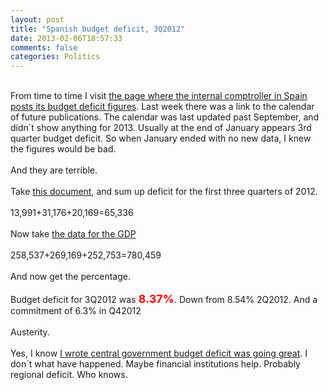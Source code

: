 ```yaml
---
layout: post
title: "Spanish budget deficit, 3Q2012"
date: 2013-02-06T18:57:33
comments: false
categories: Politics
---
```


<br />From time to time I visit <a href="http://www.igae.pap.minhap.gob.es/sitios/igae/en-GB/InformesCuentas/Informes/Paginas/publicaciones.aspx">the page where the internal comptroller in Spain posts its budget deficit figures</a>. Last week there was a link to the calendar of future publications. The calendar was last updated past September, and didn´t show anything for 2013. Usually at the end of January appears 3rd quarter budget deficit. So when January ended with no new data, I knew the figures would be bad.
<br /><br />
And they are terrible.
<br /><br />
Take <a href="http://www.igae.pap.minhap.gob.es/sitios/igae/es-ES/InformesCuentas/Informes/Documents/Cap-Trim/3T%20AAPP_2012.pdf">this document</a>, and sum up deficit for the first three quarters of 2012.
<br /><br />
13,991+31,176+20,169=65,336
<br /><br />
Now take&nbsp;<a href="http://www.ine.es/en/daco/daco42/daco4214/tabcntr_en.xls">the data for the GDP</a>
<br /><br />
258,537+269,169+252,753=780,459
<br /><br />
And now get the percentage.
<br /><br />
Budget deficit for 3Q2012 was<b><span style="color: red; font-size: large;"> 8.37%</span></b>. Down from 8.54% 2Q2012. And a commitment of 6.3% in Q42012
<br /><br />
Austerity.
<br /><br />
Yes, I know <a href="http://gonfva.blogspot.co.uk/2012/12/spanish-budget-deficit-what-if.html">I wrote central government budget deficit was going great</a>. I don´t what have happened. Maybe financial institutions help. Probably regional deficit. Who knows.
